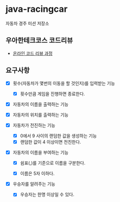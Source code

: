 # java-racingcar

자동차 경주 미션 저장소

## 우아한테크코스 코드리뷰

- [온라인 코드 리뷰 과정](https://github.com/woowacourse/woowacourse-docs/blob/master/maincourse/README.md)

## 요구사항

- [x] 횟수(자동차가 몇번의 이동을 할 것인지)를 입력받는 기능
    - [x] 횟수만큼 게임을 진행하면 종료한다.
- [x] 자동차의 이름을 출력하는 기능
- [x] 자동차의 위치를 출력하는 기능


- [x] 자동차가 전진하는 기능
    - [x] 0에서 9 사이의 랜덤한 값을 생성하는 기능
    - [x] 랜덤한 값이 4 이상이면 전진한다.
- [x] 자동차의 이름을 부여하는 기능
    - [x] 쉼표(,)를 기준으로 이름을 구분한다.
    - [x] 이름은 5자 이하다.


- [x] 우승자를 알려주는 기능
    - [x] 우승자는 한명 이상일 수 있다.

